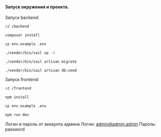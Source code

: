 #### Запуск окружения и проекта.

Запуск backend:

```bash
cd /backend

composer install

cp env.example .env

./vendor/bin/sail up -d

./vendor/bin/sail artisan migrate

./vendor/bin/sail artisan db:seed
```

Запуск frontend:

```bash
cd /frontend

npm install

cp env.example .env

npm run dev
```

Логин и пароль от аккаунта админа
Логин: admin@admin.admin
Пароль: password

